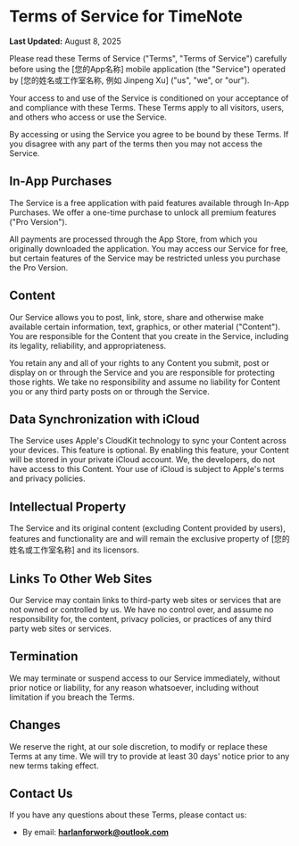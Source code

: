 # Terms of Service for TimeNote

**Last Updated:** August 8, 2025

Please read these Terms of Service ("Terms", "Terms of Service") carefully before using the [您的App名称] mobile application (the "Service") operated by [您的姓名或工作室名称, 例如 Jinpeng Xu] ("us", "we", or "our").

Your access to and use of the Service is conditioned on your acceptance of and compliance with these Terms. These Terms apply to all visitors, users, and others who access or use the Service.

By accessing or using the Service you agree to be bound by these Terms. If you disagree with any part of the terms then you may not access the Service.

## In-App Purchases

The Service is a free application with paid features available through In-App Purchases. We offer a one-time purchase to unlock all premium features ("Pro Version").

All payments are processed through the App Store, from which you originally downloaded the application. You may access our Service for free, but certain features of the Service may be restricted unless you purchase the Pro Version.

## Content

Our Service allows you to post, link, store, share and otherwise make available certain information, text, graphics, or other material ("Content"). You are responsible for the Content that you create in the Service, including its legality, reliability, and appropriateness.

You retain any and all of your rights to any Content you submit, post or display on or through the Service and you are responsible for protecting those rights. We take no responsibility and assume no liability for Content you or any third party posts on or through the Service.

## Data Synchronization with iCloud

The Service uses Apple's CloudKit technology to sync your Content across your devices. This feature is optional. By enabling this feature, your Content will be stored in your private iCloud account. We, the developers, do not have access to this Content. Your use of iCloud is subject to Apple's terms and privacy policies.

## Intellectual Property

The Service and its original content (excluding Content provided by users), features and functionality are and will remain the exclusive property of [您的姓名或工作室名称] and its licensors.

## Links To Other Web Sites

Our Service may contain links to third-party web sites or services that are not owned or controlled by us. We have no control over, and assume no responsibility for, the content, privacy policies, or practices of any third party web sites or services.

## Termination

We may terminate or suspend access to our Service immediately, without prior notice or liability, for any reason whatsoever, including without limitation if you breach the Terms.

## Changes

We reserve the right, at our sole discretion, to modify or replace these Terms at any time. We will try to provide at least 30 days' notice prior to any new terms taking effect.

## Contact Us

If you have any questions about these Terms, please contact us:

* By email: **harlanforwork@outlook.com**
